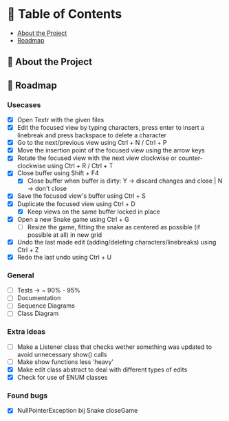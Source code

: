 # :notebook_with_decorative_cover: Table of Contents

- [About the Project](#star2-about-the-project)
- [Roadmap](#compass-roadmap)

## :star2: About the Project

## :compass: Roadmap

### Usecases

* [x] Open Textr with the given files
* [x] Edit the focused view by typing characters, press enter to insert a linebreak and press backspace to delete a character
* [x] Go to the next/previous view using Ctrl + N / Ctrl + P
* [x] Move the insertion point of the focused view using the arrow keys
* [x] Rotate the focused view with the next view clockwise or counter-clockwise using Ctrl + R / Ctrl + T
* [x] Close buffer using Shift + F4
    - [x] Close buffer when buffer is dirty: Y -> discard changes and close | N -> don't close
* [x] Save the focused view's buffer using Ctrl + S
* [x] Duplicate the focused view using Ctrl + D
    - [x] Keep views on the same buffer locked in place 
* [x] Open a new Snake game using Ctrl + G
    - [ ] Resize the game, fitting the snake as centered as possible (if possible at all) in new grid
* [x] Undo the last made edit (adding/deleting characters/linebreaks) using Ctrl + Z
* [x] Redo the last undo using Ctrl + U

### General

* [ ] Tests -> ~ 90% - 95%
* [ ] Documentation
* [ ] Sequence Diagrams
* [ ] Class Diagram

### Extra ideas

* [ ] Make a Listener class that checks wether something was updated to avoid unnecessary show() calls
* [ ] Make show functions less 'heavy'
* [x] Make edit class abstract to deal with different types of edits
* [x] Check for use of ENUM classes

### Found bugs

* [x] NullPointerException bij Snake closeGame
